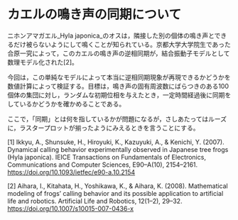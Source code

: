 # カエルの鳴き声の同期について

ニホンアマガエル_Hyla japonica_のオスは，隣接した別の個体の鳴き声とできるだけ被らないようにして鳴くことが知られている。京都大学大学院生であった合原一究によって，このカエルの鳴き声の逆相同期が，結合振動子モデルとして数理モデル化された[2]。

今回は，この単純なモデルによって本当に逆相同期現象が再現できるかどうかを数値計算によって検証する。目標は，鳴き声の固有周波数にばらつきのある100個体の集団に対し，ランダムな初期位相を与えたとき，一定時間経過後に同期をしているかどうかを確かめることである。

ここで，「同期」とは何を指しているかが問題になるが，さしあたってはルーズに，ラスタープロットが揃ったようにみえるときを言うことにする。

[1] Ikkyu, A., Shunsuke, H., Hiroyuki, K., Kazuyuki, A., & Kenichi, Y. (2007). Dynamical calling behavior experimentally observed in Japanese tree frogs (Hyla japonica). IEICE Transactions on Fundamentals of Electronics, Communications and Computer Sciences, E90–A(10), 2154–2161. https://doi.org/10.1093/ietfec/e90-a.10.2154

[2] Aihara, I., Kitahata, H., Yoshikawa, K., & Aihara, K. (2008). Mathematical modeling of frogs’ calling behavior and its possible application to artificial life and robotics. Artificial Life and Robotics, 12(1–2), 29–32. https://doi.org/10.1007/s10015-007-0436-x
